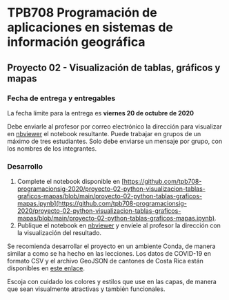# TPB708 Programación de aplicaciones en sistemas de información geográfica
## Proyecto 02 - Visualización de tablas, gráficos y mapas

### Fecha de entrega y entregables
La fecha límite para la entrega es **viernes 20 de octubre de 2020**

Debe enviarle al profesor por correo electrónico la dirección para visualizar en [nbviewer](https://nbviewer.jupyter.org/) el notebook resultante. Puede trabajar en grupos de un máximo de tres estudiantes. Solo debe enviarse un mensaje por grupo, con los nombres de los integrantes.

### Desarrollo
1. Complete el notebook disponible en [https://github.com/tpb708-programacionsig-2020/proyecto-02-python-visualizacion-tablas-graficos-mapas/blob/main/proyecto-02-python-tablas-graficos-mapas.ipynb](https://github.com/tpb708-programacionsig-2020/proyecto-02-python-visualizacion-tablas-graficos-mapas/blob/main/proyecto-02-python-tablas-graficos-mapas.ipynb).
2. Publique el notebook en [nbviewer](https://nbviewer.jupyter.org/) y envíele al profesor la dirección con la visualización del resultado.

Se recomienda desarrollar el proyecto en un ambiente Conda, de manera similar a como se ha hecho en las lecciones. Los datos de COVID-19 en formato CSV y el archivo GeoJSON de cantones de Costa Rica están disponibles en [este enlace](https://github.com/tpb708-programacionsig-2020/leccion-10-folium/tree/main/datos).

Escoja con cuidado los colores y estilos que use en las capas, de manera que sean visualmente atractivas y también funcionales.
